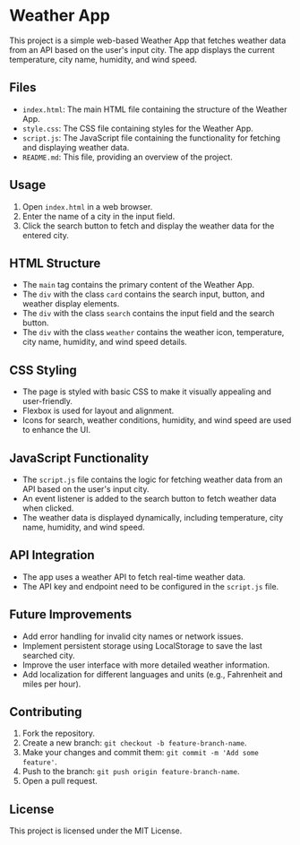 # Weather App

This project is a simple web-based Weather App that fetches weather data from an API based on the user's input city. The app displays the current temperature, city name, humidity, and wind speed.

## Files

- `index.html`: The main HTML file containing the structure of the Weather App.
- `style.css`: The CSS file containing styles for the Weather App.
- `script.js`: The JavaScript file containing the functionality for fetching and displaying weather data.
- `README.md`: This file, providing an overview of the project.

## Usage

1. Open `index.html` in a web browser.
2. Enter the name of a city in the input field.
3. Click the search button to fetch and display the weather data for the entered city.

## HTML Structure

- The `main` tag contains the primary content of the Weather App.
- The `div` with the class `card` contains the search input, button, and weather display elements.
- The `div` with the class `search` contains the input field and the search button.
- The `div` with the class `weather` contains the weather icon, temperature, city name, humidity, and wind speed details.

## CSS Styling

- The page is styled with basic CSS to make it visually appealing and user-friendly.
- Flexbox is used for layout and alignment.
- Icons for search, weather conditions, humidity, and wind speed are used to enhance the UI.

## JavaScript Functionality

- The `script.js` file contains the logic for fetching weather data from an API based on the user's input city.
- An event listener is added to the search button to fetch weather data when clicked.
- The weather data is displayed dynamically, including temperature, city name, humidity, and wind speed.

## API Integration

- The app uses a weather API to fetch real-time weather data.
- The API key and endpoint need to be configured in the `script.js` file.

## Future Improvements

- Add error handling for invalid city names or network issues.
- Implement persistent storage using LocalStorage to save the last searched city.
- Improve the user interface with more detailed weather information.
- Add localization for different languages and units (e.g., Fahrenheit and miles per hour).

## Contributing

1. Fork the repository.
2. Create a new branch: `git checkout -b feature-branch-name`.
3. Make your changes and commit them: `git commit -m 'Add some feature'`.
4. Push to the branch: `git push origin feature-branch-name`.
5. Open a pull request.

## License

This project is licensed under the MIT License.
